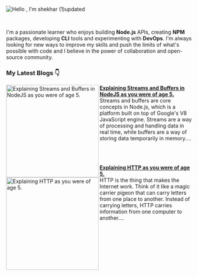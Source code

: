 <!-- [![@shekhar's Holopin board](https://holopin.me/shekhar)](https://holopin.io/@shekhar) -->
<!-- ![Hello , I'm shekhar git](https://user-images.githubusercontent.com/110991877/214580588-927305fc-f2cc-4c96-a84f-c314f47f132f.png) -->


<!-- ![Hello , I'm shekhar](https://user-images.githubusercontent.com/110991877/214600573-7cc72c5f-5ba7-4be9-8aa8-dfd987ea3333.png) -->
![Hello , I'm shekhar (1)updated](https://user-images.githubusercontent.com/110991877/214602894-c4277f65-72a6-4399-b332-af20379d1a59.png)



<!-- ![](https://komarev.com/ghpvc/?username=NaNshekhar04&color=blueviolet) -->


<br>


I'm a passionate learner who enjoys building **Node.js** APIs, creating **NPM** packages, developing **CLI** tools and experimenting with **DevOps**. I'm always looking for new ways to improve my skills and push the limits of what's possible with code and I believe in the power of collaboration and open-source community.

### My Latest Blogs 👇
<p align="left">
<a href="https://shekharthakur01.hashnode.dev/explaining-streams-and-buffers-in-nodejs-as-you-were-of-age-5" title="Explaining Streams and Buffers in NodeJS as you were of age 5."><img src="https://cdn.hashnode.com/res/hashnode/image/upload/v1674979302401/378bb3ec-9453-429e-b05f-7fcd77d46949.png?w=1600&h=840&fit=crop&crop=entropy&auto=compress,format&format=webp" alt="Explaining Streams and Buffers in NodeJS as you were of age 5." width="250px" align="left" /></a>
<a href="https://shekharthakur01.hashnode.dev/explaining-streams-and-buffers-in-nodejs-as-you-were-of-age-5" title="Explaining Streams and Buffers in NodeJS as you were of age 5."><strong>Explaining Streams and Buffers in NodeJS as you were of age 5.</strong></a>
<br/> Streams and buffers are core concepts in Node.js, which is a platform built on top of Google's V8 JavaScript engine. Streams are a way of processing and handling data in real time, while buffers are a way of storing data temporarily in memory.... </p> <br/> <br/>
<p align="left">
<a href="https://shekharthakur01.hashnode.dev/explaining-http-as-you-were-of-age-5" title="Explaining HTTP as you were of age 5."><img src="https://cdn.hashnode.com/res/hashnode/image/upload/v1676636388835/4eef4200-d086-414a-af73-5e976fe1dd52.png?w=1600&h=840&fit=crop&crop=entropy&auto=compress,format&format=webp" alt="Explaining HTTP as you were of age 5." width="250px" align="left" /></a>
<a href="https://blog.pradumnasaraf.dev/5-ways-to-find-projects-in-open-source" title="Explaining HTTP as you were of age 5."><strong>Explaining HTTP as you were of age 5.</strong></a>
<br/>HTTP is the thing that makes the Internet work. Think of it like a magic carrier pigeon that can carry letters from one place to another. Instead of carrying letters, HTTP carries information from one computer to another.... </p> <br/> <br/>



